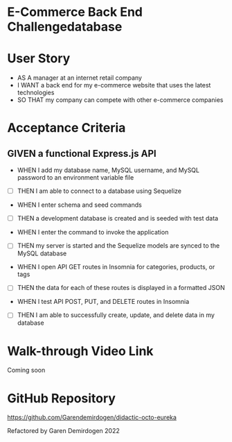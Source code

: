 # E-Commerce Back End Challengedatabase

# User Story

- AS A manager at an internet retail company
- I WANT a back end for my e-commerce website that uses the latest technologies
- SO THAT my company can compete with other e-commerce companies

# Acceptance Criteria

## GIVEN a functional Express.js API

- WHEN I add my database name, MySQL username, and MySQL password to an environment variable file
- [ ] THEN I am able to connect to a database using Sequelize
- WHEN I enter schema and seed commands
- [ ] THEN a development database is created and is seeded with test data
- WHEN I enter the command to invoke the application
- [ ] THEN my server is started and the Sequelize models are synced to the MySQL database
- WHEN I open API GET routes in Insomnia for categories, products, or tags
- [ ] THEN the data for each of these routes is displayed in a formatted JSON
- WHEN I test API POST, PUT, and DELETE routes in Insomnia
- [ ] THEN I am able to successfully create, update, and delete data in my database

# Walk-through Video Link

Coming soon

# GitHub Repository

https://github.com/Garendemirdogen/didactic-octo-eureka

Refactored by Garen Demirdogen 2022

